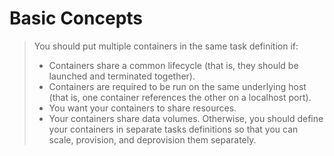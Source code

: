 
# Basic Concepts

> You should put multiple containers in the same task definition if:
> -   Containers share a common lifecycle (that is, they should be launched and terminated together).
> -   Containers are required to be run on the same underlying host (that is, one container references the other on a localhost port).
> -   You want your containers to share resources.
> -   Your containers share data volumes. 
> Otherwise, you should define your containers in separate tasks definitions so that you can scale, provision, and deprovision them separately.



<!--stackedit_data:
eyJoaXN0b3J5IjpbMTg4NjkwNjE3NCwtNjc5NzYwMzMzLDEwMT
QwMzU0MCwtMTk1OTI4MjE0MywxMjQ4OTYzNjEzLDE0NTM4MzQz
MDIsLTIxMDkxMzE0ODEsLTY5OTI2NjQ5OSw3NjA0MTU5NjgsMT
Y0ODc1MTExOCwtMTk4NDY2MjE0NSwxMDAzNjE5MzQ5LDE0Mjc4
ODk2OTEsNTQ1NjExMzc4LDE5NjU4MTMwMSwxODg5NDc0NjYzLD
IwNDkwMjY2MTEsMTI5OTEzMDM5Niw1ODk1OTUxOTVdfQ==
-->